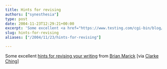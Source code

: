 ```yaml
---
title: Hints for revising
authors: ["synesthesia"]
type: post
date: 2004-11-23T12:29:21+00:00
excerpt: 'Some excellent <a href="https://www.testing.com/cgi-bin/blog/2004/11/16#two-sentences">hints for revising your writing</a> from <a href="https://www.testing.com/cgi-bin/blog">Brian Marick</a> [via <a href="https://www.clarkeching.com/">Clarke Ching</a>]'
slug: hints-for-revising 
aliases: ["/2004/11/23/hints-for-revising"]

---
```

Some excellent [hints for revising your writing][1] from [Brian Marick][2] [via [Clarke Ching][3]]

 [1]: https://www.testing.com/cgi-bin/blog/2004/11/16#two-sentences
 [2]: https://www.testing.com/cgi-bin/blog
 [3]: https://www.clarkeching.com/